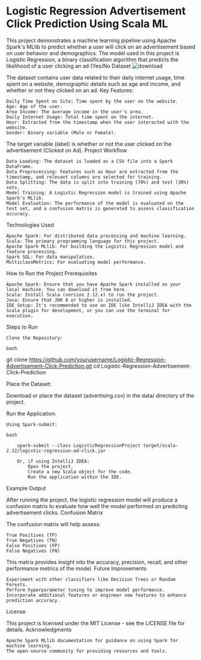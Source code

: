 # Logistic Regression Advertisement Click Prediction Using Scala ML
 This project demonstrates a machine learning pipeline using Apache Spark's MLlib to predict whether a user will click on an advertisement based on user behavior and demographics. The model used in this project is Logistic Regression, a binary classification algorithm that predicts the likelihood of a user clicking an ad (Yes/No
Dataset
![download](https://github.com/user-attachments/assets/591002f4-ece0-4f91-8a43-6507e3039d14)


The dataset contains user data related to their daily internet usage, time spent on a website, demographic details such as age and income, and whether or not they clicked on an ad.
Key Features:

    Daily Time Spent on Site: Time spent by the user on the website.
    Age: Age of the user.
    Area Income: The average income in the user's area.
    Daily Internet Usage: Total time spent on the internet.
    Hour: Extracted from the timestamp when the user interacted with the website.
    Gender: Binary variable (Male or Female).

The target variable (label) is whether or not the user clicked on the advertisement (Clicked on Ad).
Project Workflow

    Data Loading: The dataset is loaded as a CSV file into a Spark DataFrame.
    Data Preprocessing: Features such as Hour are extracted from the timestamp, and relevant columns are selected for training.
    Data Splitting: The data is split into training (70%) and test (30%) sets.
    Model Training: A Logistic Regression model is trained using Apache Spark's MLlib.
    Model Evaluation: The performance of the model is evaluated on the test set, and a confusion matrix is generated to assess classification accuracy.

Technologies Used

    Apache Spark: For distributed data processing and machine learning.
    Scala: The primary programming language for this project.
    Apache Spark MLlib: For building the Logistic Regression model and feature processing.
    Spark SQL: For data manipulation.
    MulticlassMetrics: For evaluating model performance.

How to Run the Project
Prerequisites

    Apache Spark: Ensure that you have Apache Spark installed on your local machine. You can download it from here.
    Scala: Install Scala (version 2.12.x) to run the project.
    Java: Ensure that JDK 8 or higher is installed.
    IDE Setup: It's recommended to use an IDE like IntelliJ IDEA with the Scala plugin for development, or you can use the terminal for execution.

Steps to Run

    Clone the Repository:

    bash

git clone https://github.com/yourusername/Logistic-Regression-Advertisement-Click-Prediction.git
cd Logistic-Regression-Advertisement-Click-Prediction

Place the Dataset:

Download or place the dataset (advertising.csv) in the data/ directory of the project.

Run the Application:

    Using Spark-submit:

    bash

        spark-submit --class LogisticRegressionProject target/scala-2.12/logistic-regression-ad-click.jar

        Or, if using IntelliJ IDEA:
            Open the project.
            Create a new Scala object for the code.
            Run the application within the IDE.

Example Output

After running the project, the logistic regression model will produce a confusion matrix to evaluate how well the model performed on predicting advertisement clicks.
Confusion Matrix

The confusion matrix will help assess:

    True Positives (TP)
    True Negatives (TN)
    False Positives (FP)
    False Negatives (FN)

This matrix provides insight into the accuracy, precision, recall, and other performance metrics of the model.
Future Improvements

    Experiment with other classifiers like Decision Trees or Random Forests.
    Perform hyperparameter tuning to improve model performance.
    Incorporate additional features or engineer new features to enhance prediction accuracy.

License

This project is licensed under the MIT License - see the LICENSE file for details.
Acknowledgments

    Apache Spark MLlib documentation for guidance on using Spark for machine learning.
    The open-source community for providing resources and tools.
